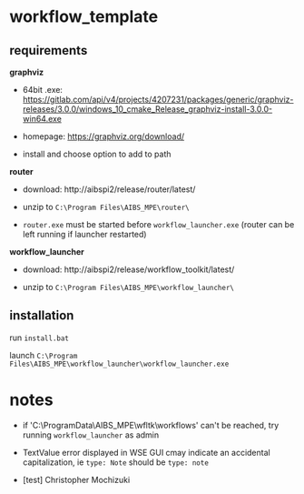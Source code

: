 # workflow_template

## requirements 

**graphviz**
    
- 64bit .exe: https://gitlab.com/api/v4/projects/4207231/packages/generic/graphviz-releases/3.0.0/windows_10_cmake_Release_graphviz-install-3.0.0-win64.exe

- homepage: https://graphviz.org/download/

- install and choose option to add to path

**router**

- download: http://aibspi2/release/router/latest/

- unzip to `C:\Program Files\AIBS_MPE\router\`

- `router.exe` must be started before `workflow_launcher.exe` (router can be left running if launcher restarted)

**workflow_launcher**

- download: http://aibspi2/release/workflow_toolkit/latest/

- unzip to `C:\Program Files\AIBS_MPE\workflow_launcher\` 

## installation 

run `install.bat` 

launch `C:\Program Files\AIBS_MPE\workflow_launcher\workflow_launcher.exe`

# notes

- if 'C:\ProgramData\AIBS_MPE\wfltk\workflows\' can't be reached, try running `workflow_launcher` as admin

- TextValue error displayed in WSE GUI cmay indicate an accidental capitalization, ie `type: Note` should be `type: note`

- [test] Christopher Mochizuki

